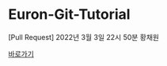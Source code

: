 # Euron-Git-Tutorial

[Pull Request] 2022년 3월 3일 22시 50분 황채원

[바로가기](https://cafe.naver.com/ewhaeuron/177)
